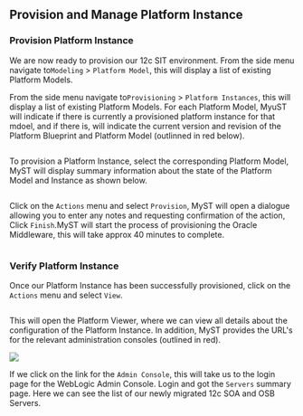 ## Provision and Manage Platform Instance

### Provision Platform Instance

We are now ready to provision our 12c SIT environment. From the side menu navigate to`Modeling` &gt; `Platform Model`, this will display a list of existing Platform Models. 

From the side menu navigate to`Provisioning` > `Platform Instances`, this will display a list of existing Platform Models. For each Platform Model, MyuST will indicate if there is currently a provisioned platform instance for that mdoel, and if there is, will indicate the current version and revision of the Platform Blueprint and Platform Model (outlinned in red below).

![]()

To provision a Platform Instance, select the corresponding Platform Model, MyST will display summary information about the state of the Platform Model and Instance as shown below.

![]()

Click on the `Actions` menu and select `Provision`, MyST will open a dialogue allowing you to enter any notes and requesting confirmation of the action, Click `Finish`.MyST will start the process of provisioning the Oracle Middleware, this will take approx 40 minutes to complete.

![]()


### Verify Platform Instance
Once our Platform Instance has been successfully provisioned, click on the `Actions` menu and select `View`.

![]()

This will open the Platform Viewer, where we can view all details about the configuration of the Platform Instance. In addition, MyST provides the URL's for the relevant administration consoles (outlined in red).

![](/content/images/2016/10/VerifyPlatformInstance2.PNG)

If we click on the link for the `Admin Console`, this will take us to the login page for the WebLogic Admin Console. Login and got the `Servers` summary page. Here we can see the list of our newly migrated 12c SOA and OSB Servers.


